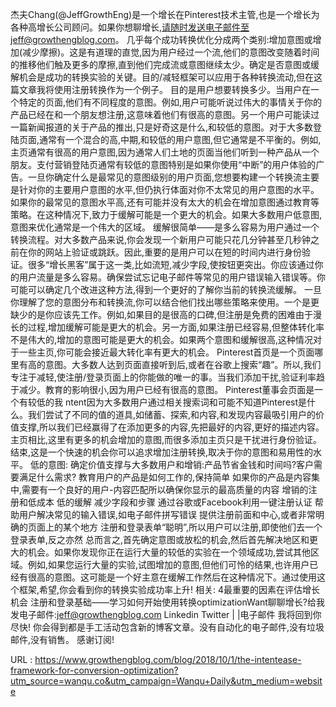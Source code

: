 杰夫Chang(@JeffGrowthEng)是一个增长在Pinterest技术主管,也是一个增长为各种高增长公司顾问。如果你想聊增长,请随时发送电子邮件至jeff@growthengblog.com。 
 几乎每个成功转换优化分成两个类别:增加意图或增加(减少摩擦)。这是有道理的直觉,因为用户经过一个流,他们的意图改变随着时间的推移他们触及更多的摩擦,直到他们完成流或意图继续太少。确定是否意图或缓解机会是成功的转换实验的关键。目的/减轻框架可以应用于各种转换流动,但在这篇文章我将使用注册转换作为一个例子。 
 目的是用户想要转换多少。当用户在一个特定的页面,他们有不同程度的意图。例如,用户可能听说过伟大的事情关于你的产品已经在和一个朋友想注册,这意味着他们有很高的意图。另一个用户可能读过一篇新闻报道的关于产品的推出,只是好奇这是什么,和较低的意图。对于大多数登陆页面,通常有一个混合的高,中期,和较低的用户意图,但它通常是不平衡的。例如,主页通常有很高的用户意图,因为通常人们土地的页面当他们听到一种产品从一个朋友。支付营销登陆页通常有较低的意图特别是如果你使用“中断”的用户体验的广告。一旦你确定什么是最常见的意图级别的用户页面,您想要构建一个转换流主要是针对你的主要用户意图的水平,但仍执行体面对你不太常见的用户意图的水平。如果你的最常见的意图水平高,还有可能并没有太大的机会在增加意图通过教育等策略。在这种情况下,致力于缓解可能是一个更大的机会。如果大多数用户低意图,意图来优化通常是一个伟大的区域。 
 缓解很简单——是多么容易为用户通过一个转换流程。对大多数产品来说,你会发现一个新用户可能只花几分钟甚至几秒钟之前在你的网站上验证或跳跃。因此,重要的是用户可以在短的时间内进行身份验证。很多“增长黑客”属于这一类,比如流短,减少字段,使按钮更突出。你应该通过你的用户流量是多么容易。确保尝试忘记电子邮件等常见的用户错误输入错误等。你可能可以确定几个改进这种方法,得到一个更好的了解你当前的转换流缓解。 
 一旦你理解了您的意图分布和转换流,你可以结合他们找出哪些策略来使用。一个是更缺少的是你应该先工作。例如,如果目的是很高的口碑,但注册是免费的困难由于漫长的过程,增加缓解可能是更大的机会。另一方面,如果注册已经容易,但整体转化率不是伟大的,增加的意图可能是更大的机会。如果两个意图和缓解很高,这种情况对于一些主页,你可能会接近最大转化率有更大的机会。 
 Pinterest首页是一个页面哪里有高的意图。大多数人达到页面直接听到后,或者在谷歌上搜索“趣”。所以,我们专注于减轻,使注册/登录页面上的你能做的唯一的事。当我们添加干扰,验证利率趋于减少。教育的影响很小,因为用户已经有很高的意图。 
 Pinterest董事会页面是一个有较低的我 
 ntent因为大多数用户通过相关搜索词和可能不知道Pinterest是什么。我们尝试了不同的值的道具,如储蓄、探索,和内容,和发现内容最吸引用户的价值支撑,所以我们已经赢得了在添加更多的内容,先把最好的内容,更好的描述内容。主页相比,这里有更多的机会增加的意图,而很多添加主页只是干扰进行身份验证。 
 结束,这是一个快速的机会你可以追求增加注册转换,取决于你的意图和易用性的水平。 
 低的意图: 
 确定价值支撑与大多数用户和增销:产品节省金钱和时间吗?客户需要满足什么需求? 
 教育用户的产品是如何工作的,保持简单 
 如果你的产品是内容集中,需要有一个良好的用户-内容匹配所以确保你显示的最高质量的内容 
 增销的注册和低成本 
 低的缓解 
 减少字段和步骤 
 通过谷歌或Facebook利用一键注册认证 
 帮助用户解决常见的输入错误,如电子邮件拼写错误 
 提供注册前面和中心,或者非常明确的页面上的某个地方 
 注册和登录表单“聪明”,所以用户可以注册,即使他们去一个登录表单,反之亦然 
 总而言之,首先确定意图或放松的机会,然后首先解决地区和更大的机会。如果你发现你正在运行大量的较低的实验在一个领域成功,尝试其他区域。例如,如果您运行大量的实验,试图增加的意图,但他们可怜的结果,也许用户已经有很高的意图。这可能是一个好主意在缓解工作然后在这种情况下。通过使用这个框架,希望,你会看到你的转换实验成功率上升! 
 相关: 
 4最重要的因素在评估增长机会 
 注册和登录基础——学习如何开始使用转换optimizationWant聊聊增长?给我发电子邮件:jeff@growthengblog.com 
 Linkedin Twitter | |电子邮件 
 我将回到你尽快! 
 你会得到都是手工活动包含新的博客文章。没有自动化的电子邮件,没有垃圾邮件,没有销售。 
 感谢订阅! 
  
   
  URL : https://www.growthengblog.com/blog/2018/10/1/the-intentease-framework-for-conversion-optimization?utm_source=wanqu.co&utm_campaign=Wanqu+Daily&utm_medium=website